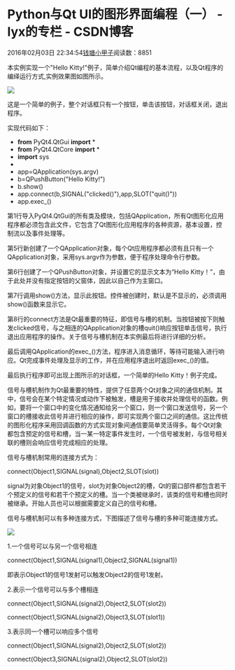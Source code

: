 # Python与Qt UI的图形界面编程（一） - lyx的专栏 - CSDN博客





2016年02月03日 22:34:54[钱塘小甲子](https://me.csdn.net/qtlyx)阅读数：8851









本实例实现一个"Hello Kitty!"例子，简单介绍Qt编程的基本流程，以及Qt程序的编绎运行方式,实例效果图如图所示。

![](http://www.linuxidc.com/upload/2012_06/120624071596002.png)


这是一个简单的例子，整个对话框只有一个按钮，单击该按钮，对话框关闭，退出程序。


实现代码如下：
- **from** PyQt4.QtGui **import** *  
- **from** PyQt4.QtCore **import** *  
- **import** sys  
- 
- app=QApplication(sys.argv)  
- b=QPushButton("Hello Kitty!")  
- b.show()  
- app.connect(b,SIGNAL("clicked()"),app,SLOT("quit()"))  
- app.exec_()  




第1行导入PyQt4.QtGui的所有类及模块，包括QApplication，所有Qt图形化应用程序都必须包含此文件，它包含了Qt图形化应用程序的各种资源，基本设置，控制流以及事件处理等。


第5行新创建了一个QApplication对象，每个Qt应用程序都必须有且只有一个QApplication对象，采用sys.argv作为参数，便于程序处理命令行参数。


第6行创建了一个QPushButton对象，并设置它的显示文本为“Hello Kitty！”，由于此处并没有指定按钮的父窗体，因此以自己作为主窗口。


第7行调用show()方法，显示此按钮。控件被创建时，默认是不显示的，必须调用show()函数来显示它。


第8行的connect方法是Qt最重要的特征，即信号与槽的机制。当按钮被按下则触发clicked信号，与之相连的QApplication对象的槽quit()响应按钮单击信号，执行退出应用程序的操作。关于信号与槽机制在本实例最后将进行详细的分析。


最后调用QApplication的exec_()方法，程序进入消息循环，等待可能输入进行响应。Qt完成事件处理及显示的工作，并在应用程序退出时返回exec_()的值。


最后执行程序即可出现上图所示的对话框，一个简单的Hello Kitty！例子完成。


信号与槽机制作为Qt最重要的特性，提供了任意两个Qt对象之间的通信机制。其中，信号会在某个特定情况或动作下被触发，槽是用于接收并处理信号的函数。例如，要将一个窗口中的变化情况通知给另一个窗口，则一个窗口发送信号，另一个窗口的槽接收此信号并进行相应的操作，即可实现两个窗口之间的通信。这比传统的图形化程序采用回调函数的方式实现对象间通信要简单灵活得多。每个Qt对象都包含预定的信号和槽，当一某一特定事件发生时，一个信号被发射，与信号相关联的槽则会响应信号完成相应的处理。


信号与槽机制常用的连接方式为：


connect(Object1,SIGNAL(signal),Object2,SLOT(slot))


signal为对象Object1的信号，slot为对象Object2的槽，Qt的窗口部件都包含若干个预定义的信号和若干个预定义的槽。当一个类被继承时，该类的信号和槽也同时被继承。开始人员也可以根据需要定义自己的信号和槽。


信号与槽机制可以有多种连接方式，下图描述了信号与槽的多种可能连接方式。

![](http://www.linuxidc.com/upload/2012_06/120624071596001.jpg)


1.一个信号可以与另一个信号相连


connect(Object1,SIGNAL(signal1),Object2,SIGNAL(signal1))


即表示Object1的信号1发射可以触发Object2的信号1发射。


2.表示一个信号可以与多个槽相连


connect(Object1,SIGNAL(signal2),Object2,SLOT(slot2))


connect(Object1,SIGNAL(signal2),Object3,SLOT(slot1))


3.表示同一个槽可以响应多个信号


connect(Object1,SIGNAL(signal2),Object2,SLOT(slot2))


connect(Object3,SIGNAL(signal2),Object2,SLOT(slot2)) 



